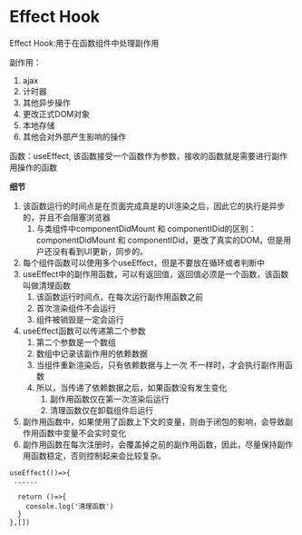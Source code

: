 # Effect Hook

Effect Hook:用于在函数组件中处理副作用





副作用：

1. ajax
2. 计时器
3. 其他异步操作
4. 更改正式DOM对象
5. 本地存储
6. 其他会对外部产生影响的操作



函数：useEffect, 该函数接受一个函数作为参数，接收的函数就是需要进行副作用操作的函数



**细节**

1. 该函数运行的时间点是在页面完成真是的UI渲染之后，因此它的执行是异步的，并且不会阻塞浏览器
   1. 与类组件中componentDidMount 和 componentIDid的区别： componentDidMount 和 componentIDid，更改了真实的DOM，但是用户还没有看到UI更新，同步的。
2. 每个组件函数可以使用多个useEffect，但是不要放在循环或者判断中
3. useEffect中的副作用函数，可以有返回值，返回值必须是一个函数，该函数叫做清理函数
   1. 该函数运行时间点，在每次运行副作用函数之前
   2. 首次渲染组件不会运行
   3. 组件被销毁是一定会运行
4. useEffect函数可以传递第二个参数
   1. 第二个参数是一个数组
   2. 数组中记录该副作用的依赖数据
   3. 当组件重新渲染后，只有依赖数据与上一次 不一样时，才会执行副作用函数
   4. 所以，当传递了依赖数据之后，如果函数没有发生变化
      1. 副作用函数仅在第一次渲染后运行
      2. 清理函数仅在卸载组件后运行
5. 副作用函数中，如果使用了函数上下文的变量，则由于闭包的影响，会导致副作用函数中变量不会实时变化
6. 副作用函数在每次注册时，会覆盖掉之前的副作用函数，因此，尽量保持副作用函数稳定，否则控制起来会比较复杂。



```tsx
useEffect(()=>{
 ......
  
  return ()=>{
    console.log('清理函数')
  }
},[])
```

